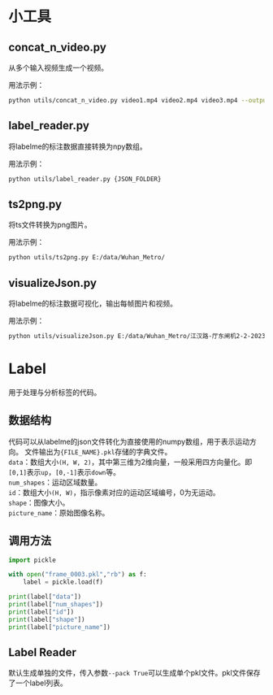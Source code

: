 # 小工具

## concat_n_video.py
从多个输入视频生成一个视频。

用法示例：
```sh
python utils/concat_n_video.py video1.mp4 video2.mp4 video3.mp4 --output output.mp4 --fps 25 
```

## label_reader.py
将labelme的标注数据直接转换为npy数组。

用法示例：
```sh
python utils/label_reader.py {JSON_FOLDER}
```

## ts2png.py
将ts文件转换为png图片。

用法示例：
```sh
python utils/ts2png.py E:/data/Wuhan_Metro/
```

## visualizeJson.py
将labelme的标注数据可视化，输出每帧图片和视频。

用法示例：
```sh
python utils/visualizeJson.py E:/data/Wuhan_Metro/江汉路-厅东闸机2-2-20231231170000-20231231203000-29254227/
```

# Label
用于处理与分析标签的代码。

## 数据结构


代码可以从labelme的json文件转化为直接使用的numpy数组，用于表示运动方向。
文件输出为`{FILE_NAME}.pkl`存储的字典文件。
\
`data`：数组大小`(H, W, 2)`，其中第三维为2维向量，一般采用四方向量化。即`[0,1]`表示`up`，`[0,-1]`表示`down`等。
\
`num_shapes`：运动区域数量。
\
`id`：数组大小`(H, W)`，指示像素对应的运动区域编号，0为无运动。
\
`shape`：图像大小。
\
`picture_name`：原始图像名称。

## 调用方法
```python
import pickle

with open("frame_0003.pkl","rb") as f:
    label = pickle.load(f)

print(label["data"])
print(label["num_shapes"])
print(label["id"])
print(label["shape"])
print(label["picture_name"])

```

## Label Reader
默认生成单独的文件，传入参数`--pack True`可以生成单个pkl文件。pkl文件保存了一个label列表。